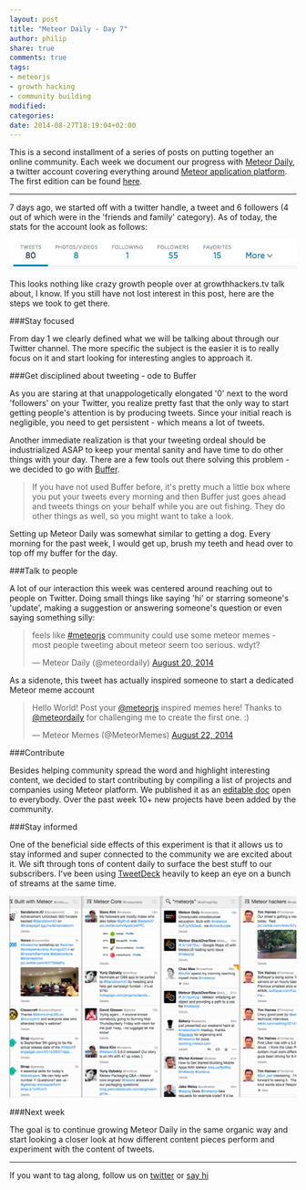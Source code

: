 ```yaml
---
layout: post
title: "Meteor Daily - Day 7"
author: philip
share: true
comments: true
tags:
- meteorjs
- growth hacking
- community building
modified:
categories: 
date: 2014-08-27T18:19:04+02:00
---
```


This is a second installment of a series of posts on putting together an online community. Each week we document our progress with [Meteor Daily](https://twitter.com/meteordaily), a twitter account covering everything around [Meteor application platform](https://www.meteor.com/). The first edition can be found [here](http://thebakery.io/blog/post/95327632668/meteor-daily-hacking-a-community-together/).

---

7 days ago, we started off with a twitter handle, a tweet and 6 followers (4 out of which were in the 'friends and family' category). As of today, the stats for the account look as follows:

![Stats Day 7](/images/meteor-daily-day7-stats.png)

This looks nothing like crazy growth people over at growthhackers.tv talk about, I know. If you still have not lost interest in this post, here are the steps we took to get there.

###Stay focused

From day 1 we clearly defined what we will be talking about through our Twitter channel. The more specific the subject is the easier it is to really focus on it and start looking for interesting angles to approach it. 

###Get disciplined about tweeting - ode to Buffer

As you are staring at that unappologetically elongated '0' next to the word 'followers' on your Twitter, you realize pretty fast that the only way to start getting people's attention is by producing tweets. Since your initial reach is negligible, you need to get persistent - which means a lot of tweets.

Another immediate realization is that your tweeting ordeal should be industrialized ASAP to keep your mental sanity and have time to do other things with your day. There are a few tools out there solving this problem - we decided to go with [Buffer](https://bufferapp.com/). 


>If you have not used Buffer before, it's pretty much a little box where you put your tweets every morning and then Buffer just goes ahead and tweets things on your behalf while you are out fishing. They do other things as well, so you might want to take a look.

Setting up Meteor Daily was somewhat similar to getting a dog. Every morning for the past week, I would get up, brush my teeth and head over to top off my buffer for the day.  

###Talk to people

A lot of our interaction this week was centered around reaching out to people on Twitter. Doing small things like saying 'hi' or starring someone's 'update', making a suggestion or answering someone's question or even saying something silly:

<blockquote class="twitter-tweet" lang="en"><p>feels like <a href="https://twitter.com/hashtag/meteorjs?src=hash">#meteorjs</a> community could use some meteor memes - most people tweeting about meteor seem too serious. wdyt?</p>&mdash; Meteor Daily (@meteordaily) <a href="https://twitter.com/meteordaily/statuses/502226551648567296">August 20, 2014</a></blockquote>
<script async src="//platform.twitter.com/widgets.js" charset="utf-8"></script>   

As a sidenote, this tweet has actually inspired someone to start a dedicated Meteor meme account

<blockquote class="twitter-tweet" lang="en"><p>Hello World! Post your <a href="https://twitter.com/meteorjs">@meteorjs</a> inspired memes here! Thanks to <a href="https://twitter.com/meteordaily">@meteordaily</a> for challenging me to create the first one. :)</p>&mdash; Meteor Memes (@MeteorMemes) <a href="https://twitter.com/MeteorMemes/statuses/502939009027276800">August 22, 2014</a></blockquote>
<script async src="//platform.twitter.com/widgets.js" charset="utf-8"></script>

###Contribute

Besides helping community spread the word and highlight interesting content, we decided to start contributing by compiling a list of projects and companies using Meteor platform. We published it as an [editable doc](https://docs.google.com/spreadsheets/d/1P4T1ZO6lnLTBz1Gy9QTO3aNp1ldLuu3_ElKB8jQc5B8/) open to everybody. Over the past week 10+ new projects have been added by the community.

###Stay informed

One of the beneficial side effects of this experiment is that it allows us to stay informed and super connected to the community we are excited about it. We sift through tons of content daily to surface the best stuff to our subscribers. I've been using [TweetDeck](https://about.twitter.com/products/tweetdeck) heavily to keep an eye on a bunch of streams at the same time.

![Meteor Daily Tweetdeck](/images/meteordailytweetdeck.png)

###Next week

The goal is to continue growing Meteor Daily in the same organic way and start looking a closer look at how different content pieces perform and experiment with the content of tweets.

---

If you want to tag along, follow us on [twitter](http://twitter.com/bakeryhq) or [say hi](mailto:hi@thebakery.io) 